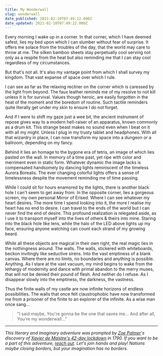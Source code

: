```yaml
---
title: My Wonderwall
slug: wonderwall
date_published: 2021-02-10T07:49:22.000Z
date_updated: 2021-02-10T07:49:22.000Z
---
```


Every morning I wake up in a corner. In that corner, which I have deemed safest, lies my bed upon which I can slumber without fear of surprise. It offers me solace from the troubles of the day, that the world may care to throw at me. The silken bamboo sheets stay perpetually cool serving not only as a respite from the heat but also reminding me that I can stay cool regardless of my circumstances.

But that's not all. It's also my vantage point from which I shall survey my kingdom. That vast expanse of space over which I rule.

I can see as far as the relaxing recliner on the corner which is caressed by the light from beyond. The faux leather reminds me of my resolve to not kill unless it is for survival. Values though heroic, are easily forgotten in the heat of the moment and the boredom of routine. Such tactile reminders quite literally get under my skin to ensure I do not forget.

And if I were to shift my gaze just a wee bit, the ancient instrument of repose gives way to a modern hell-raiser of an apparatus, known commonly as a drum kit. This strange beast makes no sound even when I beat on it with all my might. Unless I plug in my trusty tablet and headphones. With all that wizardry in place, I can now transform my space into a dungeon or a ballroom, depending on my fancy.

Behind it lies an homage to the bygone era of tetris, an image of which lies pasted on the wall. In memory of a time past, yet ripe with color and merriment even in static form. Whatever dynamic the image lacks is compensated handsomely by dancing lights reminiscent of the timeless Aurora Borealis. The ever changing colorful lights offers a sense of timelessness despite the movement reminding me of time passing.

While I could sit for hours enamored by the lights, there is another black hole I can't seem to get away from. In the opposite corner, lies a gorgeous screen, my own personal Mirror of Erised. Where I can see whatever my heart desires. The more time I spend looking into it, the more I realise my heart has no end to desire. I can travel to the ends of the world but I can never find the end of desire. This profound realization is relegated aside, as I use it to transport myself into the lives of others & theirs into mine. Staring into the black hole like lens, while the halo of the LED above lights up my face, ensuring anyone watching can count each strand of my growing beard.

While all these objects are magical in their own right, the real magic lies in the nothingness around. The walls. The walls, stickered with whiteboards, beckon invitingly like seductive sirens. Into the vast emptiness of a blank canvas. Where there are no limits, no boundaries and anything is possible. Anything. As I stare at the vast vacuum, my mind begins to wake from the lethargy of modernity and dance with primal abandon to the merry muses, that will not be denied their pound of flesh. And neither do I refuse. As I disappear slowly into the emptiness, the darkness, the vastness.

Thus the finite walls of my castle are now infinite horizons of endless possibilities. The walls that once felt claustrophobic have now transformed me from a prisoner of the finite to an explorer of the infinite. As a wise man once sang...

> "I said maybe,
> You're gonna be the one that saves me...
> And after all,
> You're my wonderwall..."

---

*This literary and imaginary adventure was prompted by *[*Zoe Palmer*](https://twitter.com/palmerish)*'s discovery of *[*Xavier de Maistre's 42-day lockdown*](https://www.laphamsquarterly.org/travel/small-world)* in 1790. If you want to be a part of this adventure, [reach out](https://twitter.com/reddy2go). Let's join hands and play! Nations maybe closing borders, but your imagination has no borders.*
